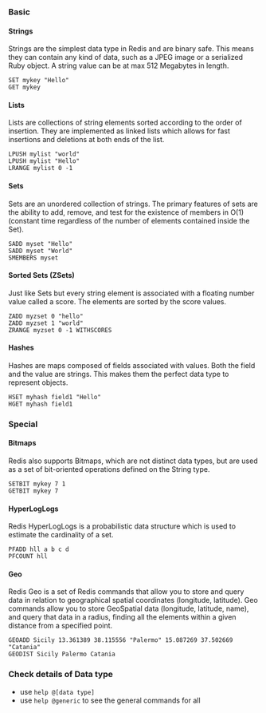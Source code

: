 ### Basic

#### Strings
Strings are the simplest data type in Redis and are binary safe. This means they can contain any kind of data, such as a JPEG image or a serialized Ruby object. A string value can be at max 512 Megabytes in length.

```
SET mykey "Hello"
GET mykey
```

#### Lists
Lists are collections of string elements sorted according to the order of insertion. They are implemented as linked lists which allows for fast insertions and deletions at both ends of the list.

```
LPUSH mylist "world" 
LPUSH mylist "Hello"
LRANGE mylist 0 -1
```

#### Sets
Sets are an unordered collection of strings. The primary features of sets are the ability to add, remove, and test for the existence of members in O(1) (constant time regardless of the number of elements contained inside the Set).

```
SADD myset "Hello"
SADD myset "World"
SMEMBERS myset
```

#### Sorted Sets (ZSets)

Just like Sets but every string element is associated with a floating number value called a score. The elements are sorted by the score values.

```
ZADD myzset 0 "hello"
ZADD myzset 1 "world"
ZRANGE myzset 0 -1 WITHSCORES
```

#### Hashes
Hashes are maps composed of fields associated with values. Both the field and the value are strings. This makes them the perfect data type to represent objects.

```
HSET myhash field1 "Hello"
HGET myhash field1
```


### Special

#### Bitmaps
Redis also supports Bitmaps, which are not distinct data types, but are used as a set of bit-oriented operations defined on the String type.

```
SETBIT mykey 7 1
GETBIT mykey 7
```

#### HyperLogLogs
Redis HyperLogLogs is a probabilistic data structure which is used to estimate the cardinality of a set.

```
PFADD hll a b c d
PFCOUNT hll
```

#### Geo
Redis Geo is a set of Redis commands that allow you to store and query data in relation to geographical spatial coordinates (longitude, latitude). Geo commands allow you to store GeoSpatial data (longitude, latitude, name), and query that data in a radius, finding all the elements within a given distance from a specified point.

```
GEOADD Sicily 13.361389 38.115556 "Palermo" 15.087269 37.502669 "Catania"
GEODIST Sicily Palermo Catania
```


### Check details of Data type
- use `help @[data type]`
- use `help @generic` to see the general commands for all